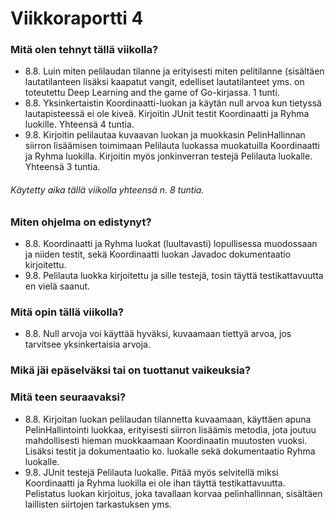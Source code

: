 # Viikkoraportti 4

### Mitä olen tehnyt tällä viikolla?

- 8.8. Luin miten pelilaudan tilanne ja erityisesti miten pelitilanne (sisältäen lautatilanteen lisäksi kaapatut vangit, edelliset lautatilanteet yms. on toteutettu Deep Learning and the game of Go-kirjassa. 1 tunti.
- 8.8. Yksinkertaistin Koordinaatti-luokan ja käytän null arvoa kun tietyssä lautapisteessä ei ole kiveä. Kirjoitin JUnit testit Koordinaatti ja Ryhma luokille. Yhteensä 4 tuntia.
- 9.8. Kirjoitin pelilautaa kuvaavan luokan ja muokkasin PelinHallinnan siirron lisäämisen toimimaan Pelilauta luokassa muokatuilla Koordinaatti ja Ryhma luokilla. Kirjoitin myös jonkinverran testejä Pelilauta luokalle. Yhteensä 3 tuntia.

###### Käytetty aika tällä viikolla yhteensä n. 8 tuntia.

### Miten ohjelma on edistynyt?

- 8.8. Koordinaatti ja Ryhma luokat (luultavasti) lopullisessa muodossaan ja niiden testit, sekä Koordinaatti luokan Javadoc dokumentaatio kirjoitettu.
- 9.8. Pelilauta luokka kirjoitettu ja sille testejä, tosin täyttä testikattavuutta en vielä saanut.

### Mitä opin tällä viikolla?

- 8.8. Null arvoja voi käyttää hyväksi, kuvaamaan tiettyä arvoa, jos tarvitsee yksinkertaisia arvoja.

### Mikä jäi epäselväksi tai on tuottanut vaikeuksia?

### Mitä teen seuraavaksi?

- 8.8. Kirjoitan luokan pelilaudan tilannetta kuvaamaan, käyttäen apuna PelinHallintointi luokkaa, erityisesti siirron lisäämis metodia, jota joutuu mahdollisesti hieman muokkaamaan Koordinaatin muutosten vuoksi. Lisäksi testit ja dokumentaatio ko. luokalle sekä dokumentaatio Ryhma luokalle.
- 9.8. JUnit testejä Pelilauta luokalle. Pitää myös selvitellä miksi Koordinaatti ja Ryhma luokilla ei ole ihan täyttä testikattavuutta. Pelistatus luokan kirjoitus, joka tavallaan korvaa pelinhallinnan, sisältäen laillisten siirtojen tarkastuksen yms.